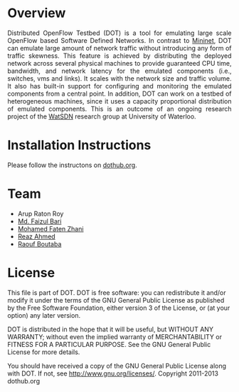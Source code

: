 Overview
====================================================================================================================

<p align="justify">Distributed OpenFlow Testbed (DOT) is a tool for emulating large scale OpenFlow based Software Defined Networks. In contrast to <a href="http://www.mininet.org/" target="_blank">Mininet</a>, DOT can emulate large amount of network traffic without introducing any form of traffic skewness. This feature is achieved by distributing the deployed network across several physical machines to provide guaranteed CPU time, bandwidth, and network latency for the emulated components (i.e., switches, vms and links). It scales with the network size and traffic volume. It also has built-in support for configuring and monitoring the emulated components from a central point. In addition, DOT can work on a testbed of heterogeneous machines, since it uses a capacity proportional distribution of emulated components. This is an outcome of an ongoing research project of the <a href="http://waterloosdn.org:82/index.php?title=Main_Page" target="_blank">WatSDN</a> research group at University of Waterloo.</p>

Installation Instructions
====================================================================================================================
Please follow the instructons on <a href="http://www.dothub.org" target="_blank">dothub.org</a>.

Team
====================================================================================================================
<ul>
	<li>Arup Raton Roy</li>
	<li><a href="http://www.cs.uwaterloo.ca/~mfbari" target="_blank">Md. Faizul Bari</a></li>
	<li><a href="https://cs.uwaterloo.ca/~mfzhani/" target="_blank">Mohamed Faten Zhani</a></li>
	<li><a href="https://cs.uwaterloo.ca/~r5ahmed" target="_blank">Reaz Ahmed</a></li>
	<li><a href="http://rboutaba.cs.uwaterloo.ca/index.html" target="_blank">Raouf Boutaba</a></li>
</ul>


License
====================================================================================================================
This file is part of DOT.
   DOT is free software: you can redistribute it and/or modify
   it under the terms of the GNU General Public License as published by
   the Free Software Foundation, either version 3 of the License, or
   (at your option) any later version.

   DOT is distributed in the hope that it will be useful,
   but WITHOUT ANY WARRANTY; without even the implied warranty of
   MERCHANTABILITY or FITNESS FOR A PARTICULAR PURPOSE.  See the
   GNU General Public License for more details.

   You should have received a copy of the GNU General Public License
   along with DOT.  If not, see <http://www.gnu.org/licenses/>.
Copyright 2011-2013 dothub.org
